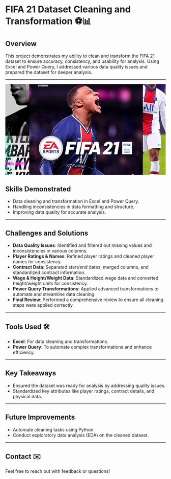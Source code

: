 # FIFA 21 Dataset Cleaning and Transformation ⚽📊

## **Overview**  
This project demonstrates my ability to clean and transform the FIFA 21 dataset to ensure accuracy, consistency, and usability for analysis. Using Excel and Power Query, I addressed various data quality issues and prepared the dataset for deeper analysis.

---

![FIFA 21 Image](https://github.com/Naveennnkumar-Bit/FIFA21-Data-Transformation/blob/main/Fifa%2021.jpg)


## **Skills Demonstrated**  
- Data cleaning and transformation in Excel and Power Query.  
- Handling inconsistencies in data formatting and structure.  
- Improving data quality for accurate analysis.

---

## **Challenges and Solutions**  

- **Data Quality Issues**: Identified and filtered out missing values and inconsistencies in various columns.  
- **Player Ratings & Names**: Refined player ratings and cleaned player names for consistency.  
- **Contract Data**: Separated start/end dates, merged columns, and standardized contract information.  
- **Wage & Height/Weight Data**: Standardized wage data and converted height/weight units for consistency.  
- **Power Query Transformations**: Applied advanced transformations to automate and streamline data cleaning.  
- **Final Review**: Performed a comprehensive review to ensure all cleaning steps were applied correctly.

---

## **Tools Used** 🛠️  
- **Excel**: For data cleaning and transformations.  
- **Power Query**: To automate complex transformations and enhance efficiency.

---

## **Key Takeaways**  
- Ensured the dataset was ready for analysis by addressing quality issues.  
- Standardized key attributes like player ratings, contract details, and physical data.  

---

## **Future Improvements**  
- Automate cleaning tasks using Python.  
- Conduct exploratory data analysis (EDA) on the cleaned dataset.

---

## **Contact** ✉️  
Feel free to reach out with feedback or questions!  
